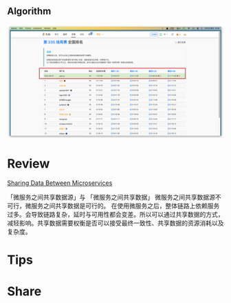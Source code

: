 ## Algorithm
![yueqingming-2023-03-05-lc](../../../images/temp/yueqingming-2023-03-05-lc.png)


# Review

[Sharing Data Between Microservices](https://medium.com/@denhox/sharing-data-between-microservices-fe7fb9471208)

「微服务之间共享数据源」与 「微服务之间共享数据」
微服务之间共享数据源不可行，微服务之间共享数据是可行的。
在使用微服务之后，整体链路上依赖服务过多。会导致链路复杂，延时与可用性都会变差。所以可以通过共享数据的方式，减轻影响。共享数据需要权衡是否可以接受最终一致性、共享数据的资源消耗以及复杂度。
# Tips

# Share
